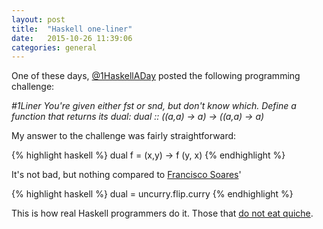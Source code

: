 ```yaml
---
layout: post
title:  "Haskell one-liner"
date:   2015-10-26 11:39:06
categories: general
---
```

One of these days, [@1HaskellADay](http://www.twitter.com/1haskelladay) posted the following programming challenge: 

*#1Liner You're given either fst or snd, but don't know which. Define a function that returns its dual: dual :: ((a,a) -> a) -> ((a,a) -> a)*

My answer to the challenge was fairly straightforward: 

{% highlight haskell %}
dual f = \(x,y) -> f (y, x) 
{% endhighlight %}

It's not bad, but nothing compared to [Francisco Soares](http://www.twitter.com/frsoares)' 

{% highlight haskell %}
 dual = uncurry.flip.curry
{% endhighlight %}

This is how real Haskell programmers do it. Those that [do not eat quiche](http://www.bernstein-plus-sons.com/RPDEQ.html "Real programmers don't eat quiche").